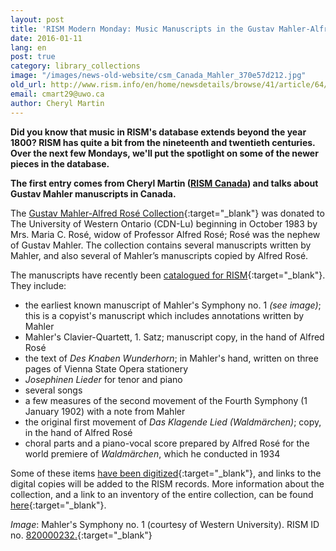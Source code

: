 ```yaml
---
layout: post
title: 'RISM Modern Monday: Music Manuscripts in the Gustav Mahler-Alfred Rosé Collection'
date: 2016-01-11
lang: en
post: true
category: library_collections
image: "/images/news-old-website/csm_Canada_Mahler_370e57d212.jpg"
old_url: http://www.rism.info/en/home/newsdetails/browse/41/article/64/rism-modern-monday-music-manuscripts-in-the-gustav-mahler-alfred-rose-collection.html
email: cmart29@uwo.ca
author: Cheryl Martin
---
```


**Did you know that music in RISM's database extends beyond the year 1800? RISM has quite a bit from the nineteenth and twentieth centuries. Over the next few Mondays, we'll put the spotlight on some of the newer pieces in the database.**

**The first entry comes from Cheryl Martin ([RISM Canada](/working-groups.html)) and talks about Gustav Mahler manuscripts in Canada.**

The [Gustav Mahler-Alfred Rosé Collection](https://www.lib.uwo.ca/music/gmar.html){:target="_blank"} was donated to The University of Western Ontario (CDN-Lu) beginning in October 1983 by Mrs. Maria C. Rosé, widow of Professor Alfred Rosé; Rosé was the nephew of Gustav Mahler. The collection contains several manuscripts written by Mahler, and also several of Mahler’s manuscripts copied by Alfred Rosé.

The manuscripts have recently been [catalogued for RISM](https://opac.rism.info/search?View=rism&siglum=CDN-Lu&author=mahler){:target="_blank"}. They include:

- the earliest known manuscript of Mahler's Symphony no. 1 _(see image)_; this is a copyist's manuscript which includes annotations written by Mahler  
- Mahler's Clavier-Quartett, 1. Satz; manuscript copy, in the hand of Alfred Rosé  
- the text of _Des Knaben Wunderhorn_; in Mahler's hand, written on three pages of Vienna State Opera stationery  
- _Josephinen Lieder_ for tenor and piano  
- several songs  
- a few measures of the second movement of the Fourth Symphony (1 January 1902) with a note from Mahler  
- the original first movement of _Das Klagende Lied (Waldmärchen)_; copy, in the hand of Alfred Rosé  
- choral parts and a piano-vocal score prepared by Alfred Rosé for the world premiere of _Waldmärchen_, which he conducted in 1934

Some of these items [have been digitized](https://archive.org/details/mahlerrose){:target="_blank"}, and links to the digital copies will be added to the RISM records. More information about the collection, and a link to an inventory of the entire collection, can be found [here](https://www.lib.uwo.ca/music/gmar.html){:target="_blank"}.

_Image_: Mahler's Symphony no. 1 (courtesy of Western University). RISM ID no. [820000232.](https://opac.rism.info/search?id=820000232){:target="_blank"}
